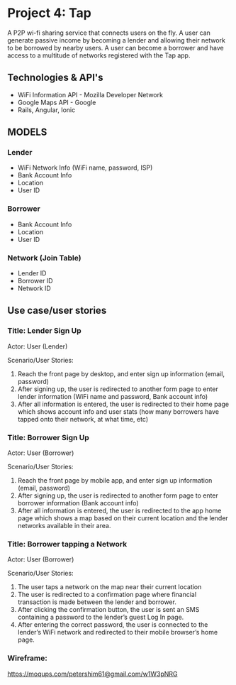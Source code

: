 # Project 4: Tap

A P2P wi-fi sharing service that connects users on the fly. A user can generate passive income by becoming a lender and allowing their network to be borrowed by nearby users. A user can become a borrower and have access to a multitude of networks registered with the Tap app. 

## Technologies & API's

- WiFi Information API - Mozilla Developer Network
- Google Maps API - Google
- Rails, Angular, Ionic

## MODELS

### Lender

- WiFi Network Info (WiFi name, password, ISP)
- Bank Account Info
- Location 
- User ID

### Borrower

- Bank Account Info
- Location
- User ID

### Network (Join Table)

- Lender ID
- Borrower ID
- Network ID

## Use case/user stories

### Title: Lender Sign Up

Actor: User (Lender)

Scenario/User Stories:

1. Reach the front page by desktop, and enter sign up information (email, password)
2. After signing up, the user is redirected to another form page to enter lender information (WiFi name and password, Bank account info)
3. After all information is entered, the user is redirected to their home page which shows account info and user stats (how many borrowers have tapped onto their network, at what time, etc)

### Title: Borrower Sign Up

Actor: User (Borrower)

Scenario/User Stories:

1. Reach the front page by mobile app, and enter sign up information (email, password)
2. After signing up, the user is redirected to another form page to enter borrower information (Bank account info)
3. After all information is entered, the user is redirected to the app home page which shows a map based on their current location and the lender networks available in their area.

### Title: Borrower tapping a Network

Actor: User (Borrower)

Scenario/User Stories:

1. The user taps a network on the map near their current location
2. The user is redirected to a confirmation page where financial transaction is made between the lender and borrower.
3. After clicking the confirmation button, the user is sent an SMS containing a password to the lender’s guest Log In page. 
4. After entering the correct password, the user is connected to the lender’s WiFi network and redirected to their mobile browser’s home page.

### Wireframe:

https://moqups.com/petershim61@gmail.com/w1W3pNRG



## 

# 
